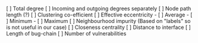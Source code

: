 [ ] Total degree
[ ] Incoming and outgoing degrees separately
[ ] Node path length (?) 
[ ] Clustering co-efficient
[ ] Effective eccentricity
    - [ ] Average
    - [ ] Minimum
    - [ ] Maximum
[ ] Neighbourhood impurity (Based on "labels" so is not useful in our case)
[ ] Closeness centrality
[ ] Distance to interface
[ ] Length of bug-chain
[ ] Number of vulnerabilities
